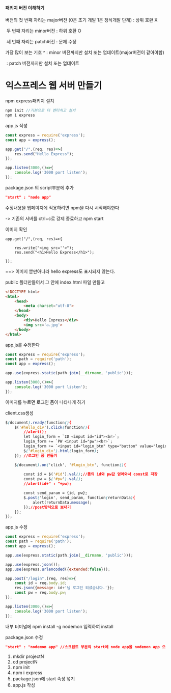 #### 패키지 버전 이해하기

버전의 첫 번째 자리는 major버전 (0은 초기 개발 1은 정식개발 단계) : 상위 호환 X

​			두 번째 자리는 minor버전 : 하위 호환 O

​			세 번째 자리는 patch버전 : 문제 수정

가장 많이 보는 기호 ^ : minor 버전까지만 설치 또는 업데이트(major버전이 같아야함)

​								      : patch 버전까지만 설치 또는 업데이트



# 익스프레스 웹 서버 만들기



npm express패키지 설치

```c
npm init //기본으로 다 엔터치고 설치
npm i express
```

app.js 작성

```js
const express = require('express');
const app = express();

app.get("/",(req, res)=>{
    res.send("Hello Express");
});

app.listen(3000,()=>{
    console.log('3000 port listen');
});
```

package.json 의 script부분에 추가

```json
"start" : "node app"
```

수정내용을 웹페이지에 적용하려면 npm을 다시 시작해야한다 

-> 기존의 서버를 ctrl+c로 강제 종료하고 npm start 



이미지 확인

```jade
app.get("/",(req, res)=>{
    
    res.write("<img src=''>");
    res.send("<h1>Hello Express</h1>");
    
});
```

==> 이미지 뿐만아니라 hello express도 표시되지 않는다.

public 폴더만들어서 그 안에  index.html 파일 만들고

```html
<!DOCTYPE html>
<html>
    <head>
        <meta charset="utf-8">
    </head>
    <body>
        <div>Hello Express</div>
        <img src='a.jpg'>
    </body>
</html>
```

app.js를 수정한다

```js
const express = require('express');
const path = require('path');
const app = express();

app.use(express.static(path.join(__dirname, 'public')));

app.listen(3000,()=>{
    console.log('3000 port listen');
});
```



이미지를 누르면 로그인 폼이 나타나게 하기

client.css생성

```css
$(document).ready(function(){
    $('#hello_div').click(function(){
        //alert();
        let login_form = `ID <input id="id"><br>`;
        login_form += `PW <input id="pw"><br>`;
        login_form += `<input id="login_btn" type="button" value="login">`;
        $('#login_div').html(login_form);
    }); //로그인 폼 만들기

    $(document).on('click', '#login_btn', function(){
        
        const id = $('#id').val();//폼의 id와 pw값 얻어와서 const로 저장
        const pw = $('#pw').val();
        //alert(id+" : "+pw);

        const send_param = {id, pw};
        $.post('login', send_param, function(returnData){
            alert(returnData.message);
        });//post방식으로 보내기
    });
});
```

app.js 수정

```js
const express = require('express');
const path = require('path');
const app = express();

app.use(express.static(path.join(__dirname, 'public')));

app.use(express.json());
app.use(express.urlencoded({extended:false}));

app.post("/login",(req, res)=>{
    const id = req.body.id;
    res.json({message: id+'님 로그인 되셨습니다.'});
    const pw = req.body.pw;
});

app.listen(3000,()=>{
    console.log('3000 port listen');
});
```

내부 터미널에 npm install -g nodemon 입력하여 install

package.json 수정

```json
"start" : "nodemon app" //스크립트 부분의 start에 node app을 nodemon app 으로 변경
```



1. mkdir projectN
2. cd projectN
3. npm init
4. npm i express
5. package.json에 start 속성 넣기
6. app.js 작성








